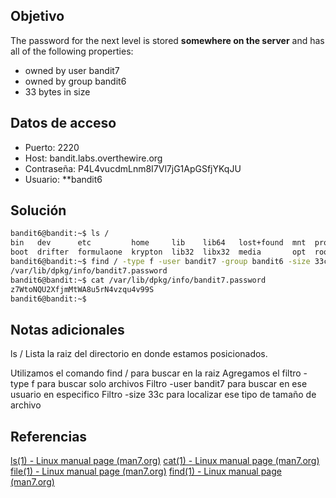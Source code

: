 ## Objetivo

The password for the next level is stored **somewhere on the server** and has all of the following properties:

- owned by user bandit7
- owned by group bandit6
- 33 bytes in size

## Datos de acceso
- Puerto: 2220
- Host: bandit.labs.overthewire.org
- Contraseña: P4L4vucdmLnm8I7Vl7jG1ApGSfjYKqJU
- Usuario: **bandit6

## Solución

```bash
bandit6@bandit:~$ ls /
bin   dev      etc         home     lib    lib64   lost+found  mnt  proc  run   snap  sys  usr
boot  drifter  formulaone  krypton  lib32  libx32  media       opt  root  sbin  srv   tmp  var
bandit6@bandit:~$ find / -type f -user bandit7 -group bandit6 -size 33c 2>/dev/null
/var/lib/dpkg/info/bandit7.password
bandit6@bandit:~$ cat /var/lib/dpkg/info/bandit7.password
z7WtoNQU2XfjmMtWA8u5rN4vzqu4v99S
bandit6@bandit:~$
```

## Notas adicionales

ls /
Lista la raiz del directorio en donde estamos posicionados.

Utilizamos el comando find / para buscar en la raiz
Agregamos el filtro -type f para buscar solo archivos
Filtro -user bandit7 para buscar en ese usuario en especifico
Filtro -size 33c para localizar ese tipo de tamaño de archivo

## Referencias

[ls(1) - Linux manual page (man7.org)](https://man7.org/linux/man-pages/man1/ls.1.html)
[cat(1) - Linux manual page (man7.org)](https://man7.org/linux/man-pages/man1/cat.1.html)
[file(1) - Linux manual page (man7.org)](https://man7.org/linux/man-pages/man1/file.1.html)
[find(1) - Linux manual page (man7.org)](https://man7.org/linux/man-pages/man1/find.1.html)


